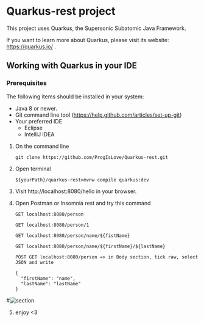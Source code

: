 # Quarkus-rest project

This project uses Quarkus, the Supersonic Subatomic Java Framework.

If you want to learn more about Quarkus, please visit its website: https://quarkus.io/ .

## Working with Quarkus in your IDE

### Prerequisites
The following items should be installed in your system:
* Java 8 or newer.
* Git command line tool (https://help.github.com/articles/set-up-git)
* Your preferred IDE
  * Eclipse
  * IntelliJ IDEA

1) On the command line
    ```
    git clone https://github.com/ProgIsLove/Quarkus-rest.git
    ```
2) Open terminal
    ```shell script
    ${yourPath}/quarkus-rest>mvnw compile quarkus:dev
    ```
3) Visit http://localhost:8080/hello in your browser.
 
4) Open Postman or Insomnia rest and try this command
    ```
    GET localhost:8080/person
    
    GET localhost:8080/person/1
    
    GET localhost:8080/person/name/${fistName}
    
    GET localhost:8080/person/name/${firstName}/${lastName}
    
    POST GET localhost:8080/person => in Body section, tick raw, select JSON and write 
    
    {
      "firstName": "name",
      "lastName": "lastName"
    }
    
    ```
    
  #<img alt="section" src="https://imgur.com/a/xZzAokD">
    
 5) enjoy <3






